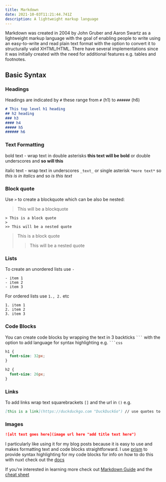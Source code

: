 ```yaml
---
title: Markdown
date: 2021-10-03T11:21:44.741Z
description: A lightweight markup language
---
```

Markdown was created in 2004 by John Gruber and Aaron Swartz as a lightweight markup language with the goal of enabling people to write using an easy-to-write and read plain text format with the option to convert it to structurally valid XHTML/HTML. There have several implementations since it was initially created with the need for additional features e.g. tables and footnotes.

## Basic Syntax

### Headings

Headings are indicated by `#` these range from `#` (h1) to `######` (h6)

```markdown
# This top level h1 heading
## h2 heading
### h3
#### h4
##### h5
###### h6
```

### Text Formatting

bold text - wrap text in double asterisks **this text will be bold** or double underscores and __so will this__

italic text - wrap text in underscores `_text_` or single asterisk `*more text*` so _this is in italics_ and so *is this text*

### Block quote

Use `>` to create a blockquote which can be also be nested:

> This will be a blockquote

```
> This is a block quote
>
>> This will be a nested quote
```

> This is a block quote
>
>> This will be a nested quote

### Lists

To create an unordered lists use `-`

```
- item 1
- item 2
- item 3
```

For ordered lists use `1., 2.` etc

```
1. item 1
2. item 2
3. item 3
```

### Code Blocks

You can create code blocks by wrapping the text in 3 backticks ` ``` ` with the option to add language for syntax highlighting e.g. ` ```css `

```css
h1 {
  font-size: 32px;
}

h2 {
  font-size: 26px;
}
```

### Links

To add links wrap text squarebrackets `[]` and the url in `()` e.g.

```markdown
[this is a link](https://duckduckgo.com "DuckDuckGo") // use quotes to add an optional title to your link
```

### Images

```markdown
![alt text goes here](image url here "add title text here")
```

I particularly like using it for my blog posts because it is easy to use and makes formatting text and code blocks straightforward. I use [prism](https://prismjs.com/) to provide syntax highlighting for my code blocks for info on how to do this with nuxt check out the [docs](https://nuxtjs.org/docs/directory-structure/content#syntax-highlighting)

If you're interested in learning more check out [Markdown Guide](https://www.markdownguide.org/) and the [cheat sheet](https://www.markdownguide.org/cheat-sheet/)